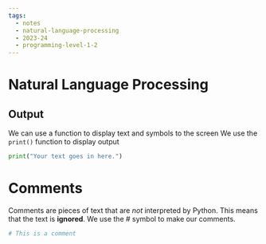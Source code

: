 ```yaml
---
tags:
  - notes
  - natural-language-processing
  - 2023-24
  - programming-level-1-2
---
```

# Natural Language Processing

## Output
We can use a function to display text and symbols to the screen 
We use the `print()` function to display output

```python 
print("Your text goes in here.")
```

# Comments
Comments are pieces of text that are *not* interpreted by Python.
This means that the text is **ignored**. 
We use the # symbol to make our comments.

```python
# This is a comment
```

